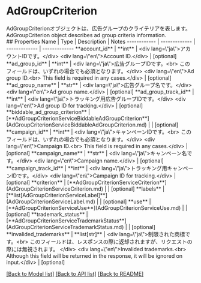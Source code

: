 # AdGroupCriterion

<div lang=\"ja\">AdGroupCriterionオブジェクトは、広告グループのクライテリアを表します。</div> <div lang=\"en\">AdGroupCriterion object describes ad group criteria information.</div> 
## Properties
Name | Type | Description | Notes
------------ | ------------- | ------------- | -------------
**account_id** | **int** | &lt;div lang&#x3D;\&quot;ja\&quot;&gt;アカウントIDです。&lt;/div&gt; &lt;div lang&#x3D;\&quot;en\&quot;&gt;Account ID.&lt;/div&gt;  | [optional] 
**ad_group_id** | **int** | &lt;div lang&#x3D;\&quot;ja\&quot;&gt;広告グループIDです。&lt;br&gt; このフィールドは、いずれの場合でも必須となります。&lt;/div&gt; &lt;div lang&#x3D;\&quot;en\&quot;&gt;Ad group ID.&lt;br&gt; This field is required in any cases.&lt;/div&gt;  | [optional] 
**ad_group_name** | **str** | &lt;div lang&#x3D;\&quot;ja\&quot;&gt;広告グループ名です。&lt;/div&gt; &lt;div lang&#x3D;\&quot;en\&quot;&gt;Ad group name.&lt;/div&gt;  | [optional] 
**ad_group_track_id** | **int** | &lt;div lang&#x3D;\&quot;ja\&quot;&gt;トラッキング用広告グループIDです。&lt;/div&gt; &lt;div lang&#x3D;\&quot;en\&quot;&gt;Ad group ID for tracking.&lt;/div&gt;  | [optional] 
**biddable_ad_group_criterion** | [**AdGroupCriterionServiceBiddableAdGroupCriterion**](AdGroupCriterionServiceBiddableAdGroupCriterion.md) |  | [optional] 
**campaign_id** | **int** | &lt;div lang&#x3D;\&quot;ja\&quot;&gt;キャンペーンIDです。&lt;br&gt; このフィールドは、いずれの場合でも必須となります。&lt;/div&gt; &lt;div lang&#x3D;\&quot;en\&quot;&gt;Campaign ID.&lt;br&gt; This field is required in any cases.&lt;/div&gt;  | [optional] 
**campaign_name** | **str** | &lt;div lang&#x3D;\&quot;ja\&quot;&gt;キャンペーン名です。&lt;/div&gt; &lt;div lang&#x3D;\&quot;en\&quot;&gt;Campaign name.&lt;/div&gt;  | [optional] 
**campaign_track_id** | **int** | &lt;div lang&#x3D;\&quot;ja\&quot;&gt;トラッキング用キャンペーンIDです。&lt;/div&gt; &lt;div lang&#x3D;\&quot;en\&quot;&gt;Campaign ID for tracking.&lt;/div&gt;  | [optional] 
**criterion** | [**AdGroupCriterionServiceCriterion**](AdGroupCriterionServiceCriterion.md) |  | [optional] 
**labels** | [**list[AdGroupCriterionServiceLabel]**](AdGroupCriterionServiceLabel.md) |  | [optional] 
**use** | [**AdGroupCriterionServiceUse**](AdGroupCriterionServiceUse.md) |  | [optional] 
**trademark_status** | [**AdGroupCriterionServiceTrademarkStatus**](AdGroupCriterionServiceTrademarkStatus.md) |  | [optional] 
**invalided_trademarks** | **list[str]** | &lt;div lang&#x3D;\&quot;ja\&quot;&gt;制限された商標です。&lt;br&gt; このフィールドは、レスポンスの際に返却されますが、リクエストの際には無視されます。 &lt;/div&gt; &lt;div lang&#x3D;\&quot;en\&quot;&gt;Invalided trademarks.&lt;br&gt; Although this field will be returned in the response, it will be ignored on input.&lt;/div&gt;  | [optional] 

[[Back to Model list]](../README.md#documentation-for-models) [[Back to API list]](../README.md#documentation-for-api-endpoints) [[Back to README]](../README.md)



